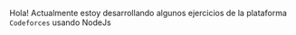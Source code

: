 Hola! Actualmente estoy desarrollando algunos ejercicios de la plataforma ```Codeforces``` usando NodeJs